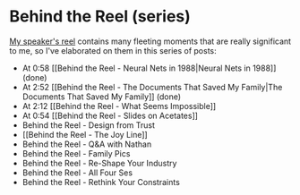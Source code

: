 # Behind the Reel (series)

[My speaker's reel](https://vimeo.com/1006299404?share=copy) contains many fleeting moments that are really significant to me, so I've elaborated on them in this series of posts: 

- At 0:58 [[Behind the Reel - Neural Nets in 1988|Neural Nets in 1988]] (done) 
- At 2:52 [[Behind the Reel - The Documents That Saved My Family|The Documents That Saved My Family]] (done) 
- At 2:12 [[Behind the Reel - What Seems Impossible]] 
- At 0:54 [[Behind the Reel - Slides on Acetates]] 
- Behind the Reel - Design from Trust 
- [[Behind the Reel - The Joy Line]] 
- Behind the Reel - Q&A with Nathan 
- Behind the Reel - Family Pics 
- Behind the Reel - Re-Shape Your Industry 
- Behind the Reel - All Four Ses 
- Behind the Reel - Rethink Your Constraints 

